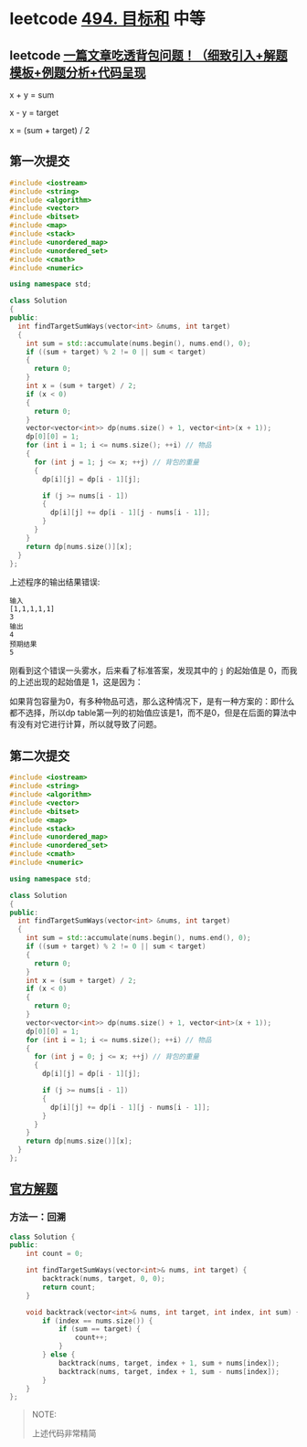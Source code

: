 # leetcode [494. 目标和](https://leetcode-cn.com/problems/target-sum/) 中等

## leetcode [一篇文章吃透背包问题！（细致引入+解题模板+例题分析+代码呈现](https://leetcode-cn.com/problems/partition-equal-subset-sum/solution/yi-pian-wen-zhang-chi-tou-bei-bao-wen-ti-a7dd/) 

x + y = sum

x - y = target

x = (sum + target) / 2



## 第一次提交

```c++
#include <iostream>
#include <string>
#include <algorithm>
#include <vector>
#include <bitset>
#include <map>
#include <stack>
#include <unordered_map>
#include <unordered_set>
#include <cmath>
#include <numeric>

using namespace std;

class Solution
{
public:
  int findTargetSumWays(vector<int> &nums, int target)
  {
    int sum = std::accumulate(nums.begin(), nums.end(), 0);
    if ((sum + target) % 2 != 0 || sum < target)
    {
      return 0;
    }
    int x = (sum + target) / 2;
    if (x < 0)
    {
      return 0;
    }
    vector<vector<int>> dp(nums.size() + 1, vector<int>(x + 1));
    dp[0][0] = 1;
    for (int i = 1; i <= nums.size(); ++i) // 物品
    {
      for (int j = 1; j <= x; ++j) // 背包的重量
      {
        dp[i][j] = dp[i - 1][j];

        if (j >= nums[i - 1])
        {
          dp[i][j] += dp[i - 1][j - nums[i - 1]];
        }
      }
    }
    return dp[nums.size()][x];
  }
};

```

上述程序的输出结果错误:

```
输入
[1,1,1,1,1]
3
输出
4
预期结果
5
```

刚看到这个错误一头雾水，后来看了标准答案，发现其中的 `j` 的起始值是 0，而我的上述出现的起始值是 1，这是因为：

如果背包容量为0，有多种物品可选，那么这种情况下，是有一种方案的：即什么都不选择，所以dp table第一列的初始值应该是1，而不是0，但是在后面的算法中有没有对它进行计算，所以就导致了问题。

## 第二次提交

```c++
#include <iostream>
#include <string>
#include <algorithm>
#include <vector>
#include <bitset>
#include <map>
#include <stack>
#include <unordered_map>
#include <unordered_set>
#include <cmath>
#include <numeric>

using namespace std;

class Solution
{
public:
  int findTargetSumWays(vector<int> &nums, int target)
  {
    int sum = std::accumulate(nums.begin(), nums.end(), 0);
    if ((sum + target) % 2 != 0 || sum < target)
    {
      return 0;
    }
    int x = (sum + target) / 2;
    if (x < 0)
    {
      return 0;
    }
    vector<vector<int>> dp(nums.size() + 1, vector<int>(x + 1));
    dp[0][0] = 1;
    for (int i = 1; i <= nums.size(); ++i) // 物品
    {
      for (int j = 0; j <= x; ++j) // 背包的重量
      {
        dp[i][j] = dp[i - 1][j];

        if (j >= nums[i - 1])
        {
          dp[i][j] += dp[i - 1][j - nums[i - 1]];
        }
      }
    }
    return dp[nums.size()][x];
  }
};

```



## [官方解题](https://leetcode-cn.com/problems/target-sum/solution/mu-biao-he-by-leetcode-solution-o0cp/)

### 方法一：回溯

```c++
class Solution {
public:
    int count = 0;

    int findTargetSumWays(vector<int>& nums, int target) {
        backtrack(nums, target, 0, 0);
        return count;
    }

    void backtrack(vector<int>& nums, int target, int index, int sum) {
        if (index == nums.size()) {
            if (sum == target) {
                count++;
            }
        } else {
            backtrack(nums, target, index + 1, sum + nums[index]);
            backtrack(nums, target, index + 1, sum - nums[index]);
        }
    }
};

```

> NOTE:
>
> 上述代码非常精简